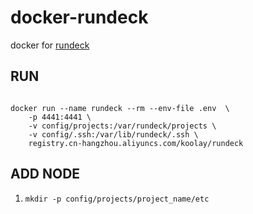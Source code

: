# docker-rundeck

docker for [rundeck](https://github.com/rundeck/rundeck)

## RUN

```

docker run --name rundeck --rm --env-file .env  \
    -p 4441:4441 \
    -v config/projects:/var/rundeck/projects \
    -v config/.ssh:/var/lib/rundeck/.ssh \
    registry.cn-hangzhou.aliyuncs.com/koolay/rundeck

```

## ADD NODE

1. `mkdir -p config/projects/project_name/etc`
